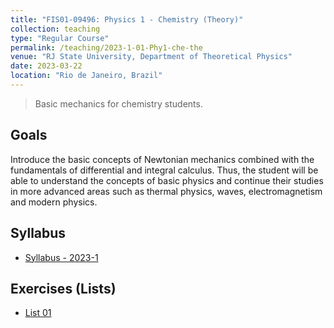 ```yaml
---
title: "FIS01-09496: Physics 1 - Chemistry (Theory)"
collection: teaching
type: "Regular Course"
permalink: /teaching/2023-1-01-Phy1-che-the
venue: "RJ State University, Department of Theoretical Physics"
date: 2023-03-22
location: "Rio de Janeiro, Brazil"
---
```


> Basic mechanics for chemistry students.

## Goals

Introduce the basic concepts of Newtonian mechanics combined with the fundamentals of differential and integral calculus. Thus, the student will be able to understand the concepts of basic physics and continue their studies in more advanced areas such as thermal physics, waves, electromagnetism and modern physics.

## Syllabus

* [Syllabus - 2023-1](https://aranharafael.github.io/files/QuiFis1/Syllabus_2023_1.pdf)

## Exercises (Lists)

* [List 01](https://aranharafael.github.io/files/QuiFis1/Lista01.pdf)
